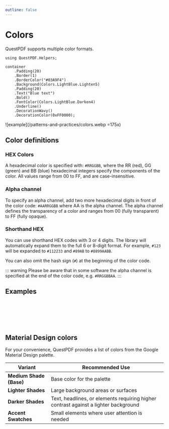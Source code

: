 ```yaml
---
outline: false
---
```



<script setup>
import MaterialColorList from '../.vitepress/theme/MaterialColorList.vue';
</script>


# Colors

QuestPDF supports multiple color formats.

```c#{6,7,11,14}
using QuestPDF.Helpers;

container
    .Padding(20)
    .Border(1)
    .BorderColor("#03A9F4")
    .Background(Colors.LightBlue.Lighten5)
    .Padding(20)
    .Text("Blue text")
    .Bold()
    .FontColor(Colors.LightBlue.Darken4)
    .Underline()
    .DecorationWavy()
    .DecorationColor(0xFF0000);
```

![example](/patterns-and-practices/colors.webp =175x)

## Color definitions

### HEX Colors

A hexadecimal color is specified with: `#RRGGBB`, where the RR (red), GG (green) and BB (blue) hexadecimal integers specify the components of the color.
All values range from 00 to FF, and are case-insensitive.


### Alpha channel

To specify an alpha channel, add two more hexadecimal digits in front of the color code: `#AARRGGBB` where AA is the alpha channel.
The alpha channel defines the transparency of a color and ranges from 00 (fully transparent) to FF (fully opaque).


### Shorthand HEX

You can use shorthand HEX codes with 3 or 4 digits. The library will automatically expand them to the full 6 or 8-digit format.
For example, `#123` will be expanded to `#112233` and `#89AB` to `#8899AABB`.

You can also omit the hash sign (`#`) at the beginning of the color code.


::: warning
Please be aware that in some software the alpha channel is specified at the end of the color code, e.g. `#RRGGBBAA`.
:::

## Examples

<div class="documentation-color-examples">
    <div v-for="color of ['#FF0000', '#0000FF', '#3CB371', '#EE82EE', '#FFA500', '#6A5ACD']" :style="{ backgroundColor: color }">{{ color }}</div>
</div>


## Material Design colors

For your convenience, QuestPDF provides a list of colors from the Google Material Design palette.

| Variant                 | Recommended Use                                                                     |
|-------------------------|-------------------------------------------------------------------------------------|
| **Medium Shade (Base)** | Base color for the palette                                                          |
| **Lighter Shades**      | Large background areas or surfaces                                                  |
| **Darker Shades**       | Text, headlines, or elements requiring higher contrast against a lighter background |
| **Accent Swatches**     | Small elements where user attention is needed                                       |


<br>

<MaterialColorList />


<style>
.documentation-color-examples {
  display: flex;
  flex-direction: row;
  flex-wrap: wrap;
  gap: 16px;
}

.documentation-color-examples > div {
  width: 150px;
  height: 75px;

  border-radius: 8px;

  display: flex;
  align-items: center;
  justify-content: center;

  font-weight: 600;
  color: white;
}
</style>